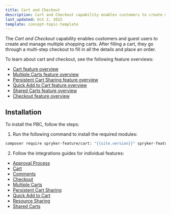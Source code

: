 ```yaml
---
title: Cart and Checkout
description: Cart and Checkout capability enables customers to create multiple carts and check out with ease.
last_updated: Oct 2, 2022
template: concept-topic-template
---
```


The *Cart and Checkout* capability enables customers and guest users to create and manage multiple shopping carts. After filling a cart, they go through a multi-step checkout to fill in all the details and place an order.

To learn about cart and checkout, see the following feature overviews:

* [Cart feature overview](/docs/pbc/all/cart-and-checkout/cart-feature-overview/cart-feature-overview.html)
* [Multiple Carts feature overview](/docs/pbc/all/cart-and-checkout/multiple-carts-feature-overview.html)
* [Persistent Cart Sharing feature overview](/docs/pbc/all/cart-and-checkout/persistent-cart-sharing-feature-overview.html)
* [Quick Add to Cart feature overview](/docs/pbc/all/cart-and-checkout/quick-add-to-cart-feature-overview.html)
* [Shared Carts feature overview](/docs/pbc/all/cart-and-checkout/shared-carts-feature-overview.html)
* [Checkout feature overview](/docs/pbc/all/cart-and-checkout/checkout-feature-overview/checkout-feature-overview.html)

## Installation

To install the PBC, follow the steps:

1. Run the following command to install the required modules:

```bash
composer require spryker-feature/cart: "{{site.version}}" spryker-feature/order-threshold: "{{site.version}}" spryker-feature/quick-add-to-cart: "{{site.version}}" spryker-feature/resource-sharing: "{{site.version}}" spryker-feature/shared-carts: "{{site.version}}" --update-with-dependencies
```

2. Follow the integrations guides for individual features:

* [Approval Process](/docs/pbc/all/cart-and-checkout/approval-process-feature-overview.html#related-developer-articles)
* [Cart](/docs/pbc/all/cart-and-checkout/cart-feature-overview/cart-feature-overview.html)
* [Comments](/docs/pbc/all/cart-and-checkout/comments-feature-overview.html#related-developer-articles)
* [Checkout](/docs/pbc/all/cart-and-checkout/checkout-feature-overview/checkout-feature-overview.html#related-developer-articles)
* [Multiple Carts](/docs/pbc/all/cart-and-checkout/multiple-carts-feature-overview.html#related-developer-articles)
* [Persistent Cart Sharing](/docs/pbc/all/cart-and-checkout/persistent-cart-sharing-feature-overview.html#related-developer-articles)
* [Quick Add to Cart](/docs/pbc/all/cart-and-checkout/quick-add-to-cart-feature-overview.html#related-developer-articles)
* [Resource Sharing](/docs/pbc/all/cart-and-checkout/resource-sharing-feature-overview.html#related-developer-articles)
* [Shared Carts](/docs/pbc/all/cart-and-checkout/shared-carts-feature-overview.html#related-developer-articles)
